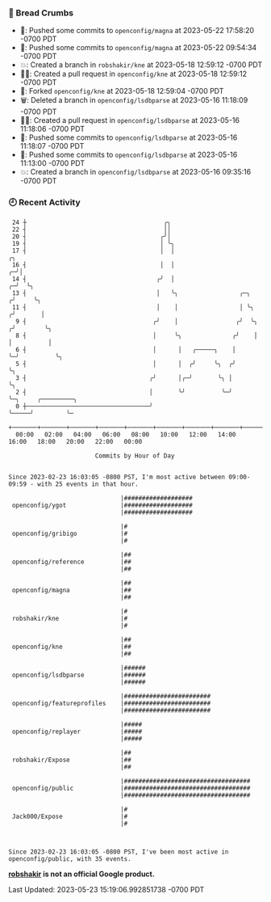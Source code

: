 ### 🍞 Bread Crumbs

 * 🚢: Pushed some commits to `openconfig/magna` at 2023-05-22 17:58:20 -0700 PDT
 * 🚢: Pushed some commits to `openconfig/magna` at 2023-05-22 09:54:34 -0700 PDT
 * 💥: Created a branch in `robshakir/kne` at 2023-05-18 12:59:12 -0700 PDT
 * ✍🏼: Created a pull request in `openconfig/kne` at 2023-05-18 12:59:12 -0700 PDT
 * 🍴: Forked `openconfig/kne` at 2023-05-18 12:59:04 -0700 PDT
 * 🗑: Deleted a branch in `openconfig/lsdbparse` at 2023-05-16 11:18:09 -0700 PDT
 * ✍🏼: Created a pull request in `openconfig/lsdbparse` at 2023-05-16 11:18:06 -0700 PDT
 * 🚢: Pushed some commits to `openconfig/lsdbparse` at 2023-05-16 11:18:07 -0700 PDT
 * 🚢: Pushed some commits to `openconfig/lsdbparse` at 2023-05-16 11:13:00 -0700 PDT
 * 💥: Created a branch in `openconfig/lsdbparse` at 2023-05-16 09:35:16 -0700 PDT

### 🕘 Recent Activity
```
 24 ┼                                      ╭╮
 22 ┤                                      ││
 20 ┤                                     ╭╯│
 19 ┤                                     │ ╰╮
 17 ┤                                     │  │                               ╭╮
 16 ┤                                     │  │                             ╭─╯│
 14 ┤                                    ╭╯  │                           ╭─╯  ╰╮
 13 ┤                                    │   ╰╮                 ╭─╮     ╭╯     ╰╮
 11 ┤                                    │    │                 │ ╰╮   ╭╯       │
  9 ┤                                   ╭╯    │                ╭╯  ╰╮ ╭╯        ╰╮
  8 ┤                                   │     ╰╮              ╭╯    │ │          │
  6 ┤                                   │      │   ╭─────╮    │     ╰─╯          ╰╮
  5 ┤                                   │      │  ╭╯     ╰╮  ╭╯                   ╰╮
  3 ┤                                  ╭╯      │╭─╯       ╰╮ │                     ╰╮
  2 ┤                                  │       ╰╯          ╰─╯                      ╰─╮     ╭─────────╮
  0 ┼──────────────────────────────────╯                                              ╰─────╯         ╰─
    +───────+───────+───────+───────+───────+───────+───────+───────+───────+───────+───────+───────+────
  00:00   02:00   04:00   06:00   08:00   10:00   12:00   14:00   16:00   18:00   20:00   22:00   00:00   

						Commits by Hour of Day


Since 2023-02-23 16:03:05 -0800 PST, I'm most active between 09:00-09:59 - with 25 events in that hour.

```



```
                               |###################
 openconfig/ygot               |###################
                               |###################

                               |#
 openconfig/gribigo            |#
                               |#

                               |##
 openconfig/reference          |##
                               |##

                               |##
 openconfig/magna              |##
                               |##

                               |#
 robshakir/kne                 |#
                               |#

                               |##
 openconfig/kne                |##
                               |##

                               |######
 openconfig/lsdbparse          |######
                               |######

                               |########################
 openconfig/featureprofiles    |########################
                               |########################

                               |#####
 openconfig/replayer           |#####
                               |#####

                               |##
 robshakir/Expose              |##
                               |##

                               |###################################
 openconfig/public             |###################################
                               |###################################

                               |#
 Jack000/Expose                |#
                               |#



Since 2023-02-23 16:03:05 -0800 PST, I've been most active in openconfig/public, with 35 events.

```
**[robshakir](mailto:robjs@google.com) is not an official Google product.**  


Last Updated: 2023-05-23 15:19:06.992851738 -0700 PDT
